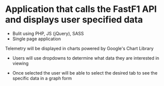 # Application that calls the FastF1 API and displays user specified data
- Bulit using PHP, JS (jQuery), SASS
- Single page application

Telemetry will be displayed in charts powered by Google's Chart Library  
- Users will use dropdowns to determine what data they are interested in viewing

- Once selected the user will be able to select the desired tab to see the specific data in a graph form